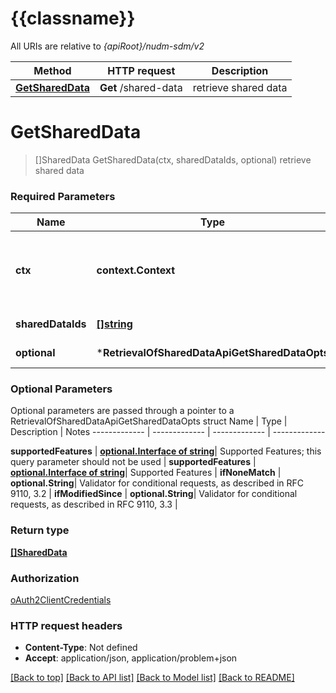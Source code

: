 # {{classname}}

All URIs are relative to *{apiRoot}/nudm-sdm/v2*

Method | HTTP request | Description
------------- | ------------- | -------------
[**GetSharedData**](RetrievalOfSharedDataApi.md#GetSharedData) | **Get** /shared-data | retrieve shared data

# **GetSharedData**
> []SharedData GetSharedData(ctx, sharedDataIds, optional)
retrieve shared data

### Required Parameters

Name | Type | Description  | Notes
------------- | ------------- | ------------- | -------------
 **ctx** | **context.Context** | context for authentication, logging, cancellation, deadlines, tracing, etc.
  **sharedDataIds** | [**[]string**](.md)| List of shared data ids | 
 **optional** | ***RetrievalOfSharedDataApiGetSharedDataOpts** | optional parameters | nil if no parameters

### Optional Parameters
Optional parameters are passed through a pointer to a RetrievalOfSharedDataApiGetSharedDataOpts struct
Name | Type | Description  | Notes
------------- | ------------- | ------------- | -------------

 **supportedFeatures** | [**optional.Interface of string**](.md)| Supported Features; this query parameter should not be used | 
 **supportedFeatures** | [**optional.Interface of string**](.md)| Supported Features | 
 **ifNoneMatch** | **optional.String**| Validator for conditional requests, as described in RFC 9110, 3.2 | 
 **ifModifiedSince** | **optional.String**| Validator for conditional requests, as described in RFC 9110, 3.3 | 

### Return type

[**[]SharedData**](SharedData.md)

### Authorization

[oAuth2ClientCredentials](../README.md#oAuth2ClientCredentials)

### HTTP request headers

 - **Content-Type**: Not defined
 - **Accept**: application/json, application/problem+json

[[Back to top]](#) [[Back to API list]](../README.md#documentation-for-api-endpoints) [[Back to Model list]](../README.md#documentation-for-models) [[Back to README]](../README.md)

